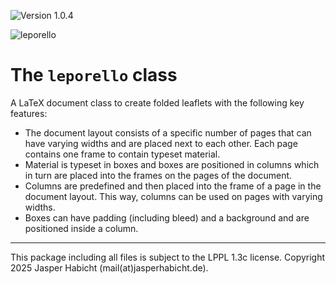 ![Version 1.0.4](https://img.shields.io/badge/version-1.0.4-blue)

![leporello](https://github.com/user-attachments/assets/d97a94d7-6764-4633-94e6-8a2ee41ac375)

# The `leporello` class

A LaTeX document class to create folded leaflets with the following key features:

- The document layout consists of a specific number of pages that can have varying widths and are placed next to each other. Each page contains one frame to contain typeset material.
- Material is typeset in boxes and boxes are positioned in columns which in turn are placed into the frames on the pages of the document.
- Columns are predefined and then placed into the frame of a page in the document layout. This way, columns can be used on pages with varying widths.
- Boxes can have padding (including bleed) and a background and are positioned inside a column.

---

This package including all files is subject to the LPPL 1.3c license. Copyright 2025 Jasper Habicht (mail(at)jasperhabicht.de).
